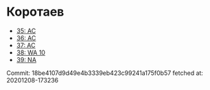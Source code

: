 # Коротаев
- [35: AC](35.md)
- [36: AC](36.md)
- [37: AC](37.md)
- [38: WA 10](38.md)
- [39: NA](39.md)

Commit: 18be4107d9d49e4b3339eb423c99241a175f0b57
 fetched at: 20201208-173236
